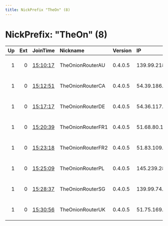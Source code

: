 ```yaml
---
title: NickPrefix "TheOn" (8)
---
```


# NickPrefix: "TheOn" (8)

|   Up |   Ext | JoinTime                                                                                            | Nickname          | Version   | IP             | AS      | CC   |   ORp |   Dirp | OS   | Contact                                |   eFamMembers |
|-----:|------:|:----------------------------------------------------------------------------------------------------|:------------------|:----------|:---------------|:--------|:-----|------:|-------:|:-----|:---------------------------------------|--------------:|
|    1 |     0 | [15:10:17](https://metrics.torproject.org/rs.html#details/B2FAA686563E04B67B47401AED4FB6E661467980) | TheOnionRouterAU  | 0.4.0.5   | 139.99.218.0   | OVH SAS | au   |  9001 |   9030 | BSD  | TheOnionRouter &lt;theonionrouter at p |             8 |
|    1 |     0 | [15:12:51](https://metrics.torproject.org/rs.html#details/189115C8B536FECE09B0AFBE374B7C7947D2D974) | TheOnionRouterCA  | 0.4.0.5   | 54.39.186.134  | OVH SAS | ca   |  9001 |   9030 | BSD  | TheOnionRouter &lt;theonionrouter at p |             8 |
|    1 |     0 | [15:17:17](https://metrics.torproject.org/rs.html#details/253C796144AEF481E8123F446099E09F38E311F8) | TheOnionRouterDE  | 0.4.0.5   | 54.36.117.115  | OVH SAS | de   |  9001 |   9030 | BSD  | TheOnionRouter &lt;theonionrouter at p |             8 |
|    1 |     0 | [15:20:39](https://metrics.torproject.org/rs.html#details/4C7D363FB508355E7E9B3097B4C77EA773CED136) | TheOnionRouterFR1 | 0.4.0.5   | 51.68.80.199   | OVH SAS | fr   |  9001 |   9030 | BSD  | TheOnionRouter &lt;theonionrouter at p |             8 |
|    1 |     0 | [15:23:18](https://metrics.torproject.org/rs.html#details/74270D39F40E73F02E347E8F731C959EB5D10C4D) | TheOnionRouterFR2 | 0.4.0.5   | 51.83.109.129  | None    | fr   |  9001 |   9030 | BSD  | TheOnionRouter &lt;theonionrouter at p |             8 |
|    1 |     0 | [15:25:09](https://metrics.torproject.org/rs.html#details/B8AA7473FE832916FEEED63DA85AF4BCBE0FF5A4) | TheOnionRouterPL  | 0.4.0.5   | 145.239.28.138 | OVH SAS | pl   |  9001 |   9030 | BSD  | TheOnionRouter &lt;theonionrouter at p |             8 |
|    1 |     0 | [15:28:37](https://metrics.torproject.org/rs.html#details/6FF2879C07EF02BA77EC2D6FBF39D833C11E0D4E) | TheOnionRouterSG  | 0.4.0.5   | 139.99.74.84   | OVH SAS | sg   |  9001 |   9030 | BSD  | TheOnionRouter &lt;theonionrouter at p |             8 |
|    1 |     0 | [15:30:56](https://metrics.torproject.org/rs.html#details/018BDEFC4B22E4AA23147DFAAD5A964E4EB6E3B0) | TheOnionRouterUK  | 0.4.0.5   | 51.75.169.179  | OVH SAS | gb   |  9001 |   9030 | BSD  | TheOnionRouter &lt;theonionrouter at p |             8 |
